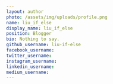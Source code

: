 ```yaml
---
layout: author
photo: /assets/img/uploads/profile.png
name: liu_if_else
display_name: liu_if_else
position: Blogger
bio: Nothing to say.
github_username: liu-if-else
facebook_username:
twitter_username:
instagram_username:
linkedin_username:
medium_username:
---
```


